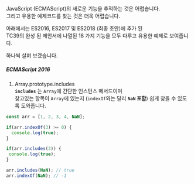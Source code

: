
JavaScript (ECMAScript)의 새로운 기능을 추적하는 것은 어렵습니다.  
그리고 유용한 예제코드를 찾는 것은 더욱 어렵습니다.  


아래에서는 ES2016, ES2017 및 ES2018 (최종 초안)에 추가 된  
TC39의 완성 된 제안서에 나열된 18 가지 기능을 모두 다루고 유용한 예제로 보여줍니다.  

하나씩 살펴 보겠습니다.  

##### ECMAScript 2016

1. Array.prototype.includes  
**`includes`** 는 `Array`에 간단한 인스턴스 메서드이며  
찾고있는 항목이 `Array`에 있는지 (`indexOf`와는 달리 **`NaN` 포함**) 쉽게 찾을 수 있도록 도와줍니다.  

~~~javascript
const arr = [1, 2, 3, 4, NaN];

if(arr.indexOf(3) >= 0) {
  console.log(true);
}

if(arr.includes(3)) {
 console.log(true);
}

arr.includes(NaN); // true
arr.indexOf(NaN); // -1
~~~
